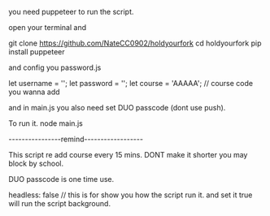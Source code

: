 you need puppeteer to run the script. 

open your terminal and

git clone https://github.com/NateCC0902/holdyourfork
cd holdyourfork
pip install puppeteer

and config you password.js 

let username = ''; 
let password = ''; 
let course = 'AAAAA'; // course code you wanna add

and in main.js you also need set DUO passcode (dont use push).

To run it.
node main.js

----------------remind------------------

This script re add course every 15 mins. DONT make it shorter you may block by school.

DUO passcode is one time use. 

headless: false // this is for show you how the script run it. and set it true will run the script background.
